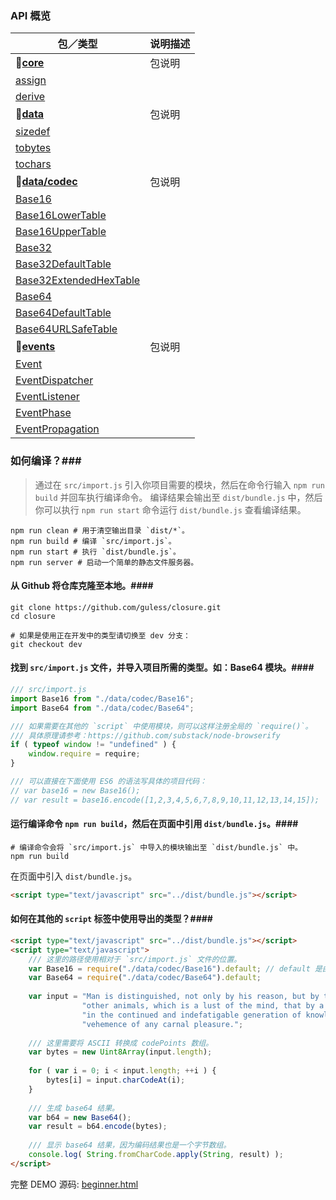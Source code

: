 ### API 概览 ###
| 包／类型 | 说明描述 
|-----------------------------------------------|-------------
| **:small_red_triangle_down:[core][_core]** | 包说明
| [assign][_assign] |
| [derive][_derive] |
| **:small_red_triangle_down:[data][_data]** | 包说明
| [sizedef][_sizedef] |
| [tobytes][_tobytes] |
| [tochars][_tochars] |
| **:small_red_triangle_down:[data/codec][_data_codec]** | 包说明
| [Base16][_base16] | 
| [Base16LowerTable][_base16lowertable] | 
| [Base16UpperTable][_base16uppertable] |
| [Base32][_base32] |
| [Base32DefaultTable][_base32defaulttable] |
| [Base32ExtendedHexTable][_base32extendedhextable] |
| [Base64][_base64] |
| [Base64DefaultTable][_base64defaulttable] |
| [Base64URLSafeTable][_base64urlsafetable] |
| **:small_red_triangle_down:[events][_events]** | 包说明
| [Event][_event] | 
| [EventDispatcher][_eventdispatcher] | 
| [EventListener][_eventlistener] |
| [EventPhase][_eventphase] | 
| [EventPropagation][_eventpropagation] | 

[_core]: https://github.com/guless/closure/blob/dev/src/core/
[_assign]: https://github.com/guless/closure/blob/dev/src/core/assign.js
[_derive]: https://github.com/guless/closure/blob/dev/src/core/derive.js

[_data]: https://github.com/guless/closure/blob/dev/src/data/
[_sizedef]: https://github.com/guless/closure/blob/dev/src/data/sizedef.js
[_tobytes]: https://github.com/guless/closure/blob/dev/src/data/tobytes.js
[_tochars]: https://github.com/guless/closure/blob/dev/src/data/tochars.js

[_data_codec]: https://github.com/guless/closure/blob/dev/src/data/codec/
[_base16]: https://github.com/guless/closure/blob/dev/src/data/codec/Base16.js
[_base16lowertable]: https://github.com/guless/closure/blob/dev/src/data/codec/Base16LowerTable.js
[_base16uppertable]: https://github.com/guless/closure/blob/dev/src/data/codec/Base16UpperTable.js
[_base32]: https://github.com/guless/closure/blob/dev/src/data/codec/Base32.js
[_base32defaulttable]: https://github.com/guless/closure/blob/dev/src/data/codec/Base32DefaultTable.js
[_base32extendedhextable]: https://github.com/guless/closure/blob/dev/src/data/codec/Base32ExtendedHexTable.js
[_base64]: https://github.com/guless/closure/blob/dev/src/data/codec/Base64.js
[_base64defaulttable]: https://github.com/guless/closure/blob/dev/src/data/codec/Base64DefaultTable.js
[_base64urlsafetable]: https://github.com/guless/closure/blob/dev/src/data/codec/Base64URLSafeTable.js

[_events]: https://github.com/guless/closure/blob/dev/src/events/
[_event]: https://github.com/guless/closure/blob/dev/src/events/Event.js
[_eventdispatcher]: https://github.com/guless/closure/blob/dev/src/events/EventDispatcher.js
[_eventlistener]: https://github.com/guless/closure/blob/dev/src/events/EventListener.js
[_eventphase]: https://github.com/guless/closure/blob/dev/src/events/EventPhase.js
[_eventpropagation]: https://github.com/guless/closure/blob/dev/src/events/EventPropagation.js


### 如何编译？###
>通过在 `src/import.js` 引入你项目需要的模块，然后在命令行输入 `npm run build` 并回车执行编译命令。
编译结果会输出至 `dist/bundle.js` 中，然后你可以执行 `npm run start` 命令运行 `dist/bundle.js`
查看编译结果。
```shell
npm run clean # 用于清空输出目录 `dist/*`。
npm run build # 编译 `src/import.js`。
npm run start # 执行 `dist/bundle.js`。
npm run server # 启动一个简单的静态文件服务器。
```

#### 从 Github 将仓库克隆至本地。####
```shell
git clone https://github.com/guless/closure.git
cd closure

# 如果是使用正在开发中的类型请切换至 dev 分支：
git checkout dev
```

#### 找到 `src/import.js` 文件，并导入项目所需的类型。如：Base64 模块。####
```javascript
/// src/import.js
import Base16 from "./data/codec/Base16";
import Base64 from "./data/codec/Base64";

/// 如果需要在其他的 `script` 中使用模块，则可以这样注册全局的 `require()`。
/// 具体原理请参考：https://github.com/substack/node-browserify
if ( typeof window != "undefined" ) {
    window.require = require;
}

/// 可以直接在下面使用 ES6 的语法写具体的项目代码：
// var base16 = new Base16();
// var result = base16.encode([1,2,3,4,5,6,7,8,9,10,11,12,13,14,15]);
```

#### 运行编译命令 `npm run build`，然后在页面中引用 `dist/bundle.js`。####
```shell
# 编译命令会将 `src/import.js` 中导入的模块输出至 `dist/bundle.js` 中。
npm run build
```
在页面中引入 `dist/bundle.js`。
```html
<script type="text/javascript" src="../dist/bundle.js"></script>
```

#### 如何在其他的 `script` 标签中使用导出的类型？####
```html
<script type="text/javascript" src="../dist/bundle.js"></script>
<script type="text/javascript">
    /// 这里的路径使用相对于 `src/import.js` 文件的位置。
    var Base16 = require("./data/codec/Base16").default; // default 是由于 ES6 语法的 `export default`。
    var Base64 = require("./data/codec/Base64").default;
    
    var input = "Man is distinguished, not only by his reason, but by this singular passion from " + 
                "other animals, which is a lust of the mind, that by a perseverance of delight " + 
                "in the continued and indefatigable generation of knowledge, exceeds the short " +
                "vehemence of any carnal pleasure.";
                
    /// 这里需要将 ASCII 转换成 codePoints 数组。
    var bytes = new Uint8Array(input.length);
    
    for ( var i = 0; i < input.length; ++i ) {
        bytes[i] = input.charCodeAt(i);
    }
    
    /// 生成 base64 结果。
    var b64 = new Base64();
    var result = b64.encode(bytes);
    
    /// 显示 base64 结果，因为编码结果也是一个字节数组。
    console.log( String.fromCharCode.apply(String, result) );
</script>
```

完整 DEMO 源码: [beginner.html](https://github.com/guless/closure/tree/dev/html/beginner.html)